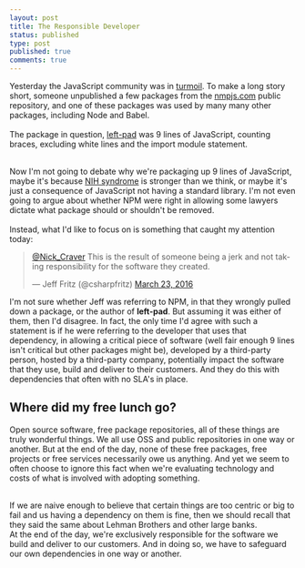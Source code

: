 ```yaml
---
layout: post
title: The Responsible Developer
status: published
type: post
published: true
comments: true
---
```


Yesterday the JavaScript community was in [turmoil](http://www.theregister.co.uk/2016/03/23/npm_left_pad_chaos/). To make a long story short, someone unpublished
a few packages from the [nmpjs.com](https://npmjs.com) public repository, and one of these packages was used by many many other packages, including Node and Babel.
<br/>
<br/>
The package in question, [left-pad](https://github.com/azer/left-pad/blob/master/index.js) was 9 lines of JavaScript, counting braces, excluding
white lines and the import module statement.
<br/>
<br/>

Now I'm not going to debate why we're packaging up 9 lines of JavaScript, maybe it's because [NIH syndrome](https://en.wikipedia.org/wiki/Not_invented_here) is stronger than we think, or maybe it's just a consequence
of JavaScript not having a standard library. I'm not even going to argue about whether NPM were right in allowing some lawyers dictate what package should or shouldn't be removed.
<br/>
<br/>
Instead, what I'd like to focus on is something that caught my attention today:
<br/>
<blockquote class="twitter-tweet" data-lang="en"><p lang="en" dir="ltr"><a href="https://twitter.com/Nick_Craver">@Nick_Craver</a> This is the result of someone being a jerk and not taking responsibility for the software they created.</p>&mdash; Jeff Fritz (@csharpfritz) <a href="https://twitter.com/csharpfritz/status/712455333315276800">March 23, 2016</a></blockquote> <script async src="//platform.twitter.com/widgets.js" charset="utf-8"></script>


I'm not sure whether Jeff was referring to NPM, in that they wrongly pulled down a package, or the author of **left-pad**. But assuming it was either of them, then I'd disagree. In fact, the only time I'd agree with such a statement is if he were referring to the developer that uses that dependency, in allowing
a critical piece of software (well fair enough 9 lines isn't critical but other packages might be), developed by a third-party person, hosted by a third-party company, potentially impact the software that they use, build and
deliver to their customers. And they do this with  dependencies that often with no SLA's in place.

## Where did my free lunch go?
Open source software, free package repositories, all of these things are truly wonderful things. We all use OSS and public repositories in one way or another. But at the end
of the day, none of these free packages, free projects or free services necessarily owe us anything. And yet we seem to often choose to ignore this fact when we're evaluating technology and costs of what is involved with adopting something.

<br/>
If we are naive enough to believe that certain things are too centric or big to fail and us having a dependency on them is fine, then we should recall that they said the same about Lehman Brothers and other large banks.

<br/>
At the end of the day, we're exclusively responsible for the software we build and deliver to our customers. And in doing so, we have to safeguard our own dependencies in one way or another.







